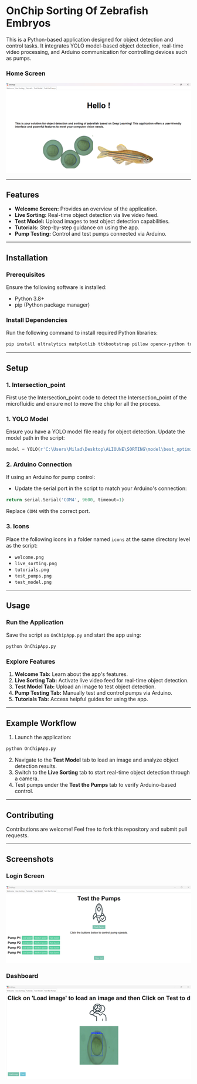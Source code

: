 # OnChip Sorting Of Zebrafish Embryos

This is a Python-based application designed for object detection and control tasks. It integrates YOLO model-based object detection, real-time video processing, and Arduino communication for controlling devices such as pumps.

### Home Screen
![Home Screen](screenshots/mainpage.png)

---

## **Features**

- **Welcome Screen:** Provides an overview of the application.
- **Live Sorting:** Real-time object detection via live video feed.
- **Test Model:** Upload images to test object detection capabilities.
- **Tutorials:** Step-by-step guidance on using the app.
- **Pump Testing:** Control and test pumps connected via Arduino.

---

## **Installation**

### Prerequisites
Ensure the following software is installed:

- Python 3.8+
- pip (Python package manager)

### Install Dependencies
Run the following command to install required Python libraries:

```bash
pip install ultralytics matplotlib ttkbootstrap pillow opencv-python torch pyserial
```

---

## **Setup**
### 1. Intersection_point
First use the Intersection_point code to detect the Intersection_point of the microfluidic and ensure not to move the chip for all the process.

### 1. YOLO Model
Ensure you have a YOLO model file ready for object detection. Update the model path in the script:

```python
model = YOLO(r'C:\Users\Milad\Desktop\ALIOUNE\SORTING\model\best_optimized.pt')
```

### 2. Arduino Connection
If using an Arduino for pump control:

- Update the serial port in the script to match your Arduino's connection:

```python
return serial.Serial('COM4', 9600, timeout=1)
```

Replace `COM4` with the correct port.

### 3. Icons
Place the following icons in a folder named `icons` at the same directory level as the script:

- `welcome.png`
- `live_sorting.png`
- `tutorials.png`
- `test_pumps.png`
- `test_model.png`

---

## **Usage**

### Run the Application
Save the script as `OnChipApp.py` and start the app using:

```bash
python OnChipApp.py
```

### Explore Features
1. **Welcome Tab:** Learn about the app's features.
2. **Live Sorting Tab:** Activate live video feed for real-time object detection.
3. **Test Model Tab:** Upload an image to test object detection.
4. **Pump Testing Tab:** Manually test and control pumps via Arduino.
5. **Tutorials Tab:** Access helpful guides for using the app.

---

## **Example Workflow**

1. Launch the application:

```bash
python OnChipApp.py
```

2. Navigate to the **Test Model** tab to load an image and analyze object detection results.
3. Switch to the **Live Sorting** tab to start real-time object detection through a camera.
4. Test pumps under the **Test the Pumps** tab to verify Arduino-based control.

---

## **Contributing**

Contributions are welcome! Feel free to fork this repository and submit pull requests.

---
## Screenshots


### Login Screen
![Login Screen](screenshots/checkpump.png)

### Dashboard
![Dashboard](screenshots/testpage.png)



